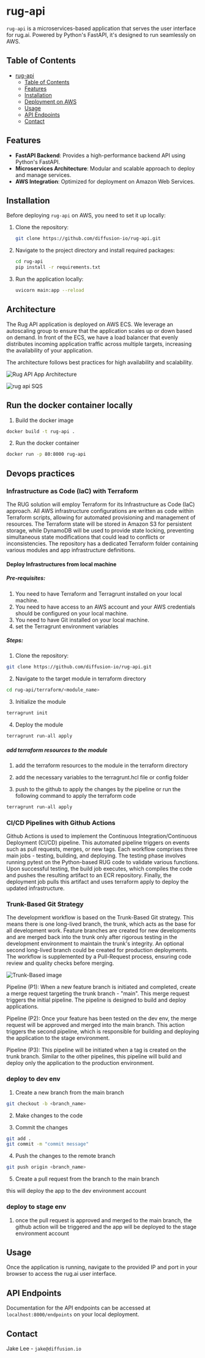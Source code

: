 # rug-api

`rug-api` is a microservices-based application that serves the user interface for rug.ai. Powered by Python's FastAPI, it's designed to run seamlessly on AWS.

## Table of Contents

- [rug-api](#rug-api)
  - [Table of Contents](#table-of-contents)
  - [Features](#features)
  - [Installation](#installation)
  - [Deployment on AWS](#deployment-on-aws)
  - [Usage](#usage)
  - [API Endpoints](#api-endpoints)
  - [Contact](#contact)

## Features

- **FastAPI Backend**: Provides a high-performance backend API using Python's FastAPI.
- **Microservices Architecture**: Modular and scalable approach to deploy and manage services.
- **AWS Integration**: Optimized for deployment on Amazon Web Services.

## Installation

Before deploying `rug-api` on AWS, you need to set it up locally:

1. Clone the repository:
   ```sh
   git clone https://github.com/diffusion-io/rug-api.git
   ```

2. Navigate to the project directory and install required packages:
   ```sh
   cd rug-api
   pip install -r requirements.txt
   ```

3. Run the application locally:
   ```sh
   uvicorn main:app --reload
   ```

## Architecture

The Rug API application is deployed on AWS ECS. We leverage an autoscaling group to ensure that the application scales up or down based on demand. In front of the ECS, we have a load balancer that evenly distributes incoming application traffic across multiple targets, increasing the availability of your application.

The architecture follows best practices for high availability and scalability.

![Rug API App Architecture](https://github.com/diffusion-io/rug-api/blob/main/images/rug-api-architecture.png)

![rug api SQS ](https://github.com/diffusion-io/rug-api/blob/main/images/rug-api-SQS.png)

## Run the docker container locally

1. Build the docker image

```bash
docker build -t rug-api .
```

2. Run the docker container

```bash
docker run -p 80:8000 rug-api
```

## Devops practices

### Infrastructure as Code (IaC) with Terraform

The RUG solution will employ Terraform for its Infrastructure as Code (IaC) approach. All AWS infrastructure configurations are written as code within Terraform scripts, allowing for automated provisioning and management of resources. The Terraform state will be stored in Amazon S3 for persistent storage, while DynamoDB will be used to provide state locking, preventing simultaneous state modifications that could lead to conflicts or inconsistencies. The repository has a dedicated Terraform folder containing various modules and app infrastructure definitions.

#### Deploy Infrastructures from local machine  

##### Pre-requisites:

1. You need to have Terraform and Terragrunt installed on your local machine.
2. You need to have access to an AWS account and your AWS credentials should be configured on your local machine.
3. You need to have Git installed on your local machine.
4. set the Terragrunt environment variables

##### Steps:

1. Clone the repository:

```bash
git clone https://github.com/diffusion-io/rug-api.git
```

2. Navigate to the target module in terraform directory

```bash 
cd rug-api/terraform/<module_name>
```

3. Initialize the module

```bash
terragrunt init
```

4. Deploy the module

```bash
terragrunt run-all apply
```
##### add terraform resources to the module

1. add the terraform resources to the module in the terraform directory

2. add the necessary variables to the terragrunt.hcl file or config folder

3. push to the github to apply the changes by the pipeline or run the following command to apply the terraform code

```bash
terragrunt run-all apply
```

### CI/CD Pipelines with Github Actions

Github Actions is used to implement the Continuous Integration/Continuous Deployment (CI/CD) pipeline. This automated pipeline triggers on events such as pull requests, merges, or new tags. Each workflow comprises three main jobs - testing, building, and deploying. The testing phase involves running pytest on the Python-based RUG code to validate various functions. Upon successful testing, the build job executes, which compiles the code and pushes the resulting artifact to an ECR repository. Finally, the deployment job pulls this artifact and uses terraform apply to deploy the updated infrastructure.

### Trunk-Based Git Strategy

The development workflow is based on the Trunk-Based Git strategy. This means there is one long-lived branch, the trunk, which acts as the base for all development work. Feature branches are created for new developments and are merged back into the trunk only after rigorous testing in the development environment to maintain the trunk's integrity. An optional second long-lived branch could be created for production deployments. The workflow is supplemented by a Pull-Request process, ensuring code review and quality checks before merging.

![Trunk-Based image](https://github.com/diffusion-io/rug-api/blob/main/images/trunk-based.png)

Pipeline (P1): When a new feature branch is initiated and completed, create a merge request targeting the trunk branch - "main". This merge request triggers the initial pipeline. The pipeline is designed to build and deploy applications.

Pipeline (P2): Once your feature has been tested on the dev env, the merge request will be approved and merged into the main branch. This action triggers the second pipeline, which is responsible for building and deploying the application to the stage environment.

Pipeline (P3): This pipeline will be initiated when a tag is created on the trunk branch. Similar to the other pipelines, this pipeline will build and deploy only the application to the production environment.

### deploy to dev env

1. Create a new branch from the main branch

```bash
git checkout -b <branch_name>
```

2. Make changes to the code

3. Commit the changes

```bash
git add .
git commit -m "commit message"
```

4. Push the changes to the remote branch

```bash
git push origin <branch_name>
```

5. Create a pull request from the branch to the main branch

this will deploy the app to the dev environment account

### deploy to stage env

1. once the pull request is approved and merged to the main branch, the github action will be triggered and the app will be deployed to the stage environment account



## Usage

Once the application is running, navigate to the provided IP and port in your browser to access the rug.ai user interface.

## API Endpoints

Documentation for the API endpoints can be accessed at `localhost:8000/endpoints` on your local deployment.

## Contact

Jake Lee - `jake@diffusion.io`
